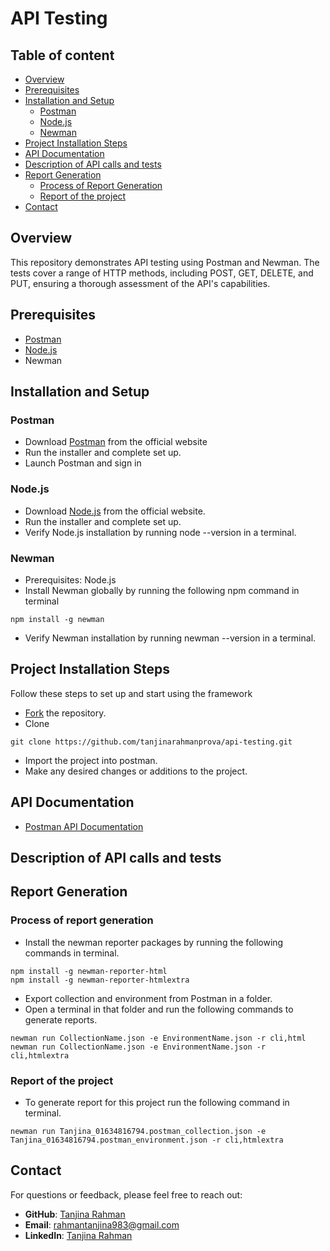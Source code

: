 
# API Testing


## Table of content
- [Overview](#overview)
- [Prerequisites](#prerequisites)
- [Installation and Setup](#installation-and-setup)
    - [Postman](#postman)
    - [Node.js](#node.js)
    - [Newman](#newman)
- [Project Installation Steps](#project-installation-steps)
- [API Documentation](#api-documentation)
- [Description of API calls and tests](#description-of-api-calls-and-tests)
- [Report Generation](#report-generation)
    - [Process of Report Generation](#process-of-report-generation)
    - [Report of the project](#report-of-the-project)
- [Contact](#contact)

## Overview
This repository demonstrates API testing using Postman and Newman. The tests cover a range of HTTP methods, including POST, GET, DELETE, and PUT, ensuring a thorough assessment of the API's capabilities.



## Prerequisites
- [Postman](https://www.postman.com/downloads/)
- [Node.js](https://nodejs.org/en/download/package-manager)
- Newman


## Installation and Setup
### Postman
- Download [Postman](https://www.postman.com/downloads/) from the official website
- Run the installer and complete set up.
- Launch Postman and sign in
### Node.js
- Download [Node.js](https://nodejs.org/en/download/package-manager) from the official website.
- Run the installer and complete set up.
- Verify Node.js installation by running node --version in a terminal.
### Newman
- Prerequisites: Node.js
- Install Newman globally by running the following npm command in terminal
```
npm install -g newman

```
- Verify Newman installation by running newman --version in a terminal.

## Project Installation Steps
Follow these steps to set up and start using the framework

- [Fork](https://github.com/tanjinarahmanprova/api-testing.git) the repository.
- Clone
```
git clone https://github.com/tanjinarahmanprova/api-testing.git
```
- Import the project into postman.
- Make any desired changes or additions to the project.

## API Documentation
- [Postman API Documentation](https://documenter.getpostman.com/view/32325704/2sA3e1BqSV)


## Description of API calls and tests

## Report Generation
### Process of report generation
- Install the newman reporter packages by running the following commands in terminal.
```
npm install -g newman-reporter-html
npm install -g newman-reporter-htmlextra

```
- Export collection and environment from Postman in a folder.
- Open a terminal in that folder and run the following commands to generate reports.

```
newman run CollectionName.json -e EnvironmentName.json -r cli,html
newman run CollectionName.json -e EnvironmentName.json -r cli,htmlextra

```

### Report of the project
- To generate report for this project run the following command in terminal.
```
newman run Tanjina_01634816794.postman_collection.json -e Tanjina_01634816794.postman_environment.json -r cli,htmlextra
```



## Contact
For questions or feedback, please feel free to reach out:
- **GitHub**: [Tanjina Rahman](https://github.com/tanjinarahmanprova)
- **Email**: [rahmantanjina983@gmail.com](mailto:rahmantanjina983@gmail.com)
- **LinkedIn**: [Tanjina Rahman](https://www.linkedin.com/in/tanjina-rahman-a53662191/)



